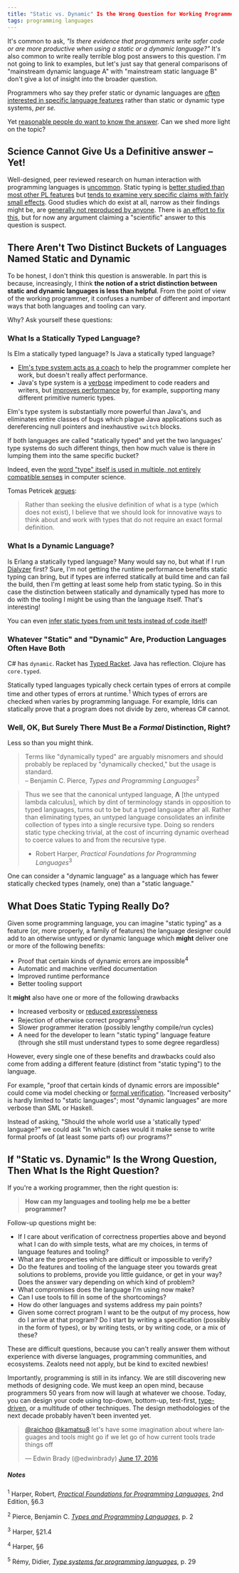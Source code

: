 ```yaml
---
title: "Static vs. Dynamic" Is the Wrong Question for Working Programmers
tags: programming languages
---
```


It's common to ask, _"Is there evidence that programmers write safer code
or are more productive when using a static or a dynamic language?"_ It's
also common to write really terrible blog post answers to this question. I'm
not going to link to examples, but let's just say that general comparisons of
"mainstream dynamic language A" with "mainstream static language B"
don't give a lot of insight into the broader question.

Programmers who say they prefer static or dynamic languages are [often 
interested in specific language features](https://www.ics.uci.edu/~lopes/teaching/inf212W12/readings/rdl04meijer.pdf)
rather than static or dynamic type systems, *per se.*

Yet [reasonable people do want to know the answer](http://rundis.github.io/blog/2016/type_confused.html).
Can we shed more light on the topic?

## Science Cannot Give Us a Definitive answer – Yet!

Well-designed, peer reviewed research on human interaction with
programming languages is [uncommon](https://jyx.jyu.fi/dspace/handle/123456789/47698).
Static typing is [better studied than most other PL features](https://www.quorumlanguage.com/evidence/evidence.pdf)
but
[tends to examine very specific claims with fairly small effects](http://danluu.com/empirical-pl/).
Good studies which do exist at all, narrow as their findings might be, are
[generally not reproduced by anyone](2016-06-17-Andreas-Stefik-on-PL-Human-Factors.html).
There is [an effort to fix this](http://www.cs.cmu.edu/~NatProg/programminglanguageusability/),
but for now any argument claiming a "scientific" answer to this question
is suspect.

## There Aren't Two Distinct Buckets of Languages Named Static and Dynamic

To be honest, I don't think this question is answerable. In part this is
because, increasingly, I think **the notion of a strict distinction between
static and dynamic languages is less than helpful**. From the point of view
of the working programmer, it confuses a number of different and important
ways that both languages and tooling can vary.

Why? Ask yourself these questions:

### What Is a Statically Typed Language?

Is Elm a statically typed language? Is Java a statically typed language?

* [Elm's type system acts as a coach](http://elm-lang.org/blog/compilers-as-assistants)
  to help the programmer complete her work, but doesn't really affect
  performance.
* Java's type system is a [verbose](http://openjdk.java.net/jeps/286)
  impediment to code readers and writers, but
  [improves performance](http://cr.openjdk.java.net/~jrose/values/values-0.html)
  by, for example, supporting many different primitive numeric types.

Elm's type system is substantially more powerful than Java's, and eliminates
entire classes of bugs which plague Java applications such as dereferencing
null pointers and inexhaustive `switch` blocks. 

If both languages are called "statically typed" and yet the two languages'
type systems do such different things, then how much value is there in
lumping them into the same specific bucket?

Indeed, even the [word "type" itself is used in multiple, not entirely
compatible senses](https://www.cl.cam.ac.uk/~srk31/research/papers/kell14in-author-version.pdf) in computer science.

Tomas Petricek [argues](http://tomasp.net/blog/2015/against-types/):

> Rather than seeking the elusive definition of what is a type (which does
> not exist), I believe that we should look for innovative ways to think
> about and work with types that do not require an exact formal definition.

### What Is a Dynamic Language?

Is Erlang a statically typed language? Many would say no, but what if I run
[Dialyzer](http://erlang.org/doc/man/dialyzer.html) first? Sure, I'm not
getting the runtime performance benefits static typing can bring, but
if types are inferred statically at build time and can fail the build, then
I'm getting at least some help from static typing. So in this case the
distinction between statically and dynamically typed has more to do with the
tooling I might be using than the language itself. That's interesting!

You can even [infer static types from unit tests instead of code itself](https://github.com/frenchy64/ambrosebs.com/blob/gh-pages/talks/dynamic%20inference%20boston%20pi%202016.pdf)!

### Whatever "Static" and "Dynamic" Are, Production Languages Often Have Both

C# has `dynamic`. Racket has [Typed Racket](https://docs.racket-lang.org/ts-guide/).
Java has reflection. Clojure has `core.typed`.

Statically typed languages typically check certain types of errors at compile
time and other types of errors at runtime.<sup>1</sup> Which types of errors 
are checked when varies by programming language. For example, Idris can 
statically prove that a program does not divide by zero, whereas C# cannot. 

### Well, OK, But Surely There Must Be a _Formal_ Distinction, Right?

Less so than you might think.

> Terms like "dynamically typed" are arguably misnomers and should probably
> be replaced by "dynamically checked," but the usage is standard.<br/>
> – Benjamin C. Pierce, _Types and Programming Languages_<sup>2</sup>

> Thus we see that the canonical untyped language, **Λ** [the untyped
> lambda calculus], which by dint of
> terminology stands in opposition to typed languages, turns out to be but a
> typed language after all. Rather than eliminating types, an untyped
> language consolidates an infinite collection of types into a single
> recursive type. Doing so renders static type checking trivial, at the cost
> of incurring dynamic overhead to coerce values to and from the recursive
> type.<br/>
> - Robert Harper, _Practical Foundations for Programming Languages_<sup>3</sup>

One can consider a "dynamic language" as a language which has
fewer statically checked types (namely, one) than a "static language."

## What Does Static Typing Really Do?

Given some programming language, you can imagine "static typing" as a
feature (or, more properly, a family of features) the language designer
could add to an otherwise untyped or dynamic language which **might** deliver
one or more of the following benefits:

* Proof that certain kinds of dynamic errors are impossible<sup>4</sup>
* Automatic and machine verified documentation
* Improved runtime performance
* Better tooling support

It **might** also have one or more of the following drawbacks

* Increased verbosity or [reduced expressiveness](http://tratt.net/laurie/blog/entries/another_non_argument_in_type_systems.html)
* Rejection of otherwise correct programs<sup>5</sup>
* Slower programmer iteration (possibly lengthy compile/run cycles)
* A need for the developer to learn "static typing" language feature (through
  she still must understand types to some degree regardless)

However, every single one of these benefits and drawbacks could also come
from adding a different feature (distinct from "static typing") to the
language.

For example, "proof that certain kinds of dynamic errors are impossible"
could come via model checking or [formal verification](https://www.microsoft.com/en-us/research/project/vcc-a-verifier-for-concurrent-c/). 
"Increased verbosity" is hardly limited to "static languages"; most "dynamic languages"
are more verbose than SML or Haskell.

Instead of asking, "Should the whole world use a 'statically typed' language?"
we could ask "In which cases would it make sense to write formal proofs of
(at least some parts of) our programs?"

## If "Static vs. Dynamic" Is the Wrong Question, Then What Is the Right Question?

If you're a working programmer, then the right question is:

> **How can my languages and tooling help me be a better programmer?**

Follow-up questions might be:

*  If I care about verification of correctness properties above and beyond
   what I can do with simple tests, what are my choices, in terms of language
   features and tooling?
*  What are the properties which are difficult or impossible to verify?
*  Do the features and tooling of the language steer you towards great
   solutions to problems, provide you little guidance, or get in your way?
   Does the answer vary depending on which kind of problem?
*  What compromises does the language I'm using now make?
*  Can I use tools to fill in some of the shortcomings?
*  How do other languages and systems address my pain points?
*  Given some correct program I want to be the output of my process, how
   do I arrive at that program? Do I start by writing a specification
   (possibly in the form of types), or
   by writing tests, or by writing code, or a mix of these?

These are difficult questions, because you can't really answer them without
experience with diverse languages, programming communities,
and ecosystems. Zealots need not apply, but be kind to excited newbies!

Importantly, programming is still in its infancy. We are still discovering
new methods of designing code. We must keep an open mind, because programmers
50 years from now will laugh at whatever we choose. Today, you can design
your code using top-down, bottom-up, test-first,
[type-driven](https://www.manning.com/books/type-driven-development-with-idris),
or a multitude
of other techniques. The design methodologies of the next decade probably
haven't been invented yet.

<blockquote class="twitter-tweet" data-lang="en"><p lang="en" dir="ltr"><a href="https://twitter.com/raichoo">@raichoo</a> <a href="https://twitter.com/kamatsu8">@kamatsu8</a> let&#39;s have some imagination about where languages and tools might go if we let go of how current tools trade things off</p>&mdash; Edwin Brady (@edwinbrady) <a href="https://twitter.com/edwinbrady/status/743865720912609280">June 17, 2016</a></blockquote>
<script async src="//platform.twitter.com/widgets.js" charset="utf-8"></script>

##### Notes
<sup>1</sup> Harper, Robert, [_Practical Foundations for Programming Languages_](http://www.cs.cmu.edu/~rwh/pfpl.html), 2nd Edition, §6.3

<sup>2</sup> Pierce, Benjamin C. [_Types and Programming Languages_](https://www.cis.upenn.edu/~bcpierce/tapl/), p. 2

<sup>3</sup> Harper, §21.4

<sup>4</sup> Harper, §6

<sup>5</sup> Rémy, Didier, [_Type systems for programming languages_](http://gallium.inria.fr/~remy/mpri/cours1.pdf), p. 29
